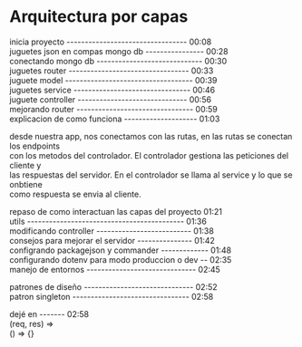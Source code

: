 # Arquitectura por capas

inicia proyecto --------------------------------- 00:08  
juguetes json en compas mongo db ---------------- 00:28  
conectando mongo db ----------------------------- 00:30  
juguetes router --------------------------------- 00:33  
juguete model ----------------------------------- 00:39  
juguetes service -------------------------------- 00:46  
juguete controller ------------------------------ 00:56  
mejorando router -------------------------------- 00:59  
explicacion de como funciona -------------------- 01:03

desde nuestra app, nos conectamos con las rutas, en las rutas se conectan los endpoints  
con los metodos del controlador. El controlador gestiona las peticiones del cliente y  
las respuestas del servidor. En el controlador se llama al service y lo que se onbtiene  
como respuesta se envia al cliente.  

repaso de como interactuan las capas del proyecto 01:21  
utils ------------------------------------------- 01:36  
modificando controller -------------------------- 01:38  
consejos para mejorar el servidor --------------- 01:42  
configrando packagejson y commander ------------- 01:48  
configurando dotenv para modo produccion o dev -- 02:35  
manejo de entornos ------------------------------ 02:45  

patrones de diseño ------------------------------ 02:52  
patron singleton -------------------------------- 02:58  





dejé en ------- 02:58  
(req, res) =>  
() => {}  